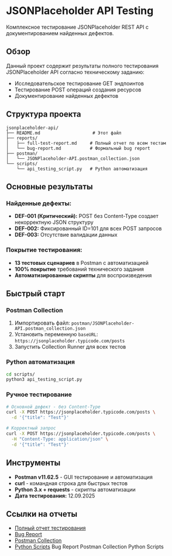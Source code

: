 # JSONPlaceholder API Testing

Комплексное тестирование JSONPlaceholder REST API с документированием найденных дефектов.

## Обзор

Данный проект содержит результаты полного тестирования JSONPlaceholder API согласно техническому заданию:
- Исследовательское тестирование GET эндпоинтов
- Тестирование POST операций создания ресурсов
- Документирование найденных дефектов

## Структура проекта

```
jsonplaceholder-api/
├── README.md                    # Этот файл
├── reports/
│   ├── full-test-report.md     # Полный отчет по всем тестам
│   └── bug-report.md           # Формальный bug report
├── postman/
│   └── JSONPlaceholder-API.postman_collection.json
└── scripts/
    └── api_testing_script.py   # Python автоматизация
```

## Основные результаты

### Найденные дефекты:
- **DEF-001 (Критический):** POST без Content-Type создает некорректную JSON структуру
- **DEF-002:** Фиксированный ID=101 для всех POST запросов
- **DEF-003:** Отсутствие валидации данных

### Покрытие тестирования:
- **13 тестовых сценариев** в Postman с автоматизацией
- **100% покрытие** требований технического задания
- **Автоматизированные скрипты** для воспроизведения

## Быстрый старт

### Postman Collection
1. Импортировать файл: `postman/JSONPlaceholder-API.postman_collection.json`
2. Установить переменную `baseURL`: `https://jsonplaceholder.typicode.com/posts`
3. Запустить Collection Runner для всех тестов

### Python автоматизация
```bash
cd scripts/
python3 api_testing_script.py
```

### Ручное тестирование
```bash
# Основной дефект - без Content-Type
curl -X POST https://jsonplaceholder.typicode.com/posts \
  -d '{"title": "Test"}'

# Корректный запрос
curl -X POST https://jsonplaceholder.typicode.com/posts \
  -H "Content-Type: application/json" \
  -d '{"title": "Test"}'
```

## Инструменты

- **Postman v11.62.5** - GUI тестирование и автоматизация
- **curl** - командная строка для быстрых тестов  
- **Python 3.x + requests** - скрипты автоматизации
- **Дата тестирования:** 12.09.2025

## Ссылки на отчеты

- [Полный отчет тестирования](reports/full-test-report.md)
- [Bug Report](reports/bug-report.md)
- [Postman Collection](postman/)
- [Python Scripts](scripts/)
Bug Report
Postman Collection
Python Scripts

